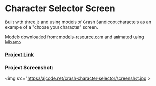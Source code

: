 <h1>Character Selector Screen</h1>

Built with three.js and using models of Crash Bandicoot characters as an example of a "choose your character" screen.

Models downloaded from: <a href="https://www.models-resource.com">models-resource.com</a> and animated using <a href="https://www.mixamo.com/">Mixamo</a>

<h3><a href="https://ajcode.net/crash-character-selector/">Project Link</a></h3>

<h3>Project Screenshot:</h3>

<img src="https://ajcode.net/crash-character-selector/screenshot.jpg >
